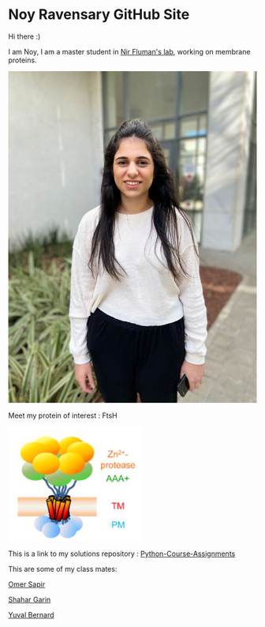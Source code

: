 # Noy Ravensary GitHub Site

Hi there :)

I am Noy, I am a master student in [Nir Fluman's lab](https://www.weizmann.ac.il/Biomolecular_Sciences/Fluman/home), working on membrane proteins.

![Your Avatar](https://github.com/NoyRavensary/NoyRavensary.github.io/blob/main/me.jpeg)


Meet my protein of interest : FtsH

![GitHub Logo](FTSH.png)


This is a link to my solutions repository : [Python-Course-Assignments](https://github.com/NoyRavensary/Python-Course-Assignments)

This are some of my class mates:

[Omer Sapir](https://omersapir.github.io/)

[Shahar Garin](https://shahargarin.github.io/)

[Yuval Bernard](https://yuvalbernard.github.io/)

